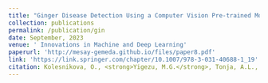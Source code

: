 ```yaml
---
title: "Ginger Disease Detection Using a Computer Vision Pre-trained Model"
collection: publications
permalink: /publication/gin
date: September, 2023
venue: ' Innovations in Machine and Deep Learning'
paperurl: 'http://mesay-gemeda.github.io/files/paper8.pdf'
link: 'https://link.springer.com/chapter/10.1007/978-3-031-40688-1_19'
citation: Kolesnikova, O., <strong>Yigezu, M.G.</strong>, Tonja, A.L., Woldeyohannis, M.M., Sidorov, G., &quot; Gelbukh, A. (2023). Ginger Disease Detection Using a Computer Vision Pre-trained Model. In Innovations in Machine and Deep Learning: Case Studies and Applications (pp. 419-432). Cham: Springer Nature Switzerland.
---
```

